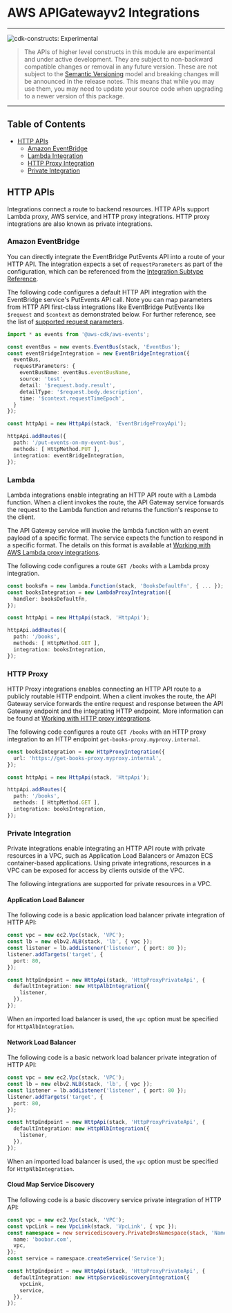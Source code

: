 # AWS APIGatewayv2 Integrations
<!--BEGIN STABILITY BANNER-->

---

![cdk-constructs: Experimental](https://img.shields.io/badge/cdk--constructs-experimental-important.svg?style=for-the-badge)

> The APIs of higher level constructs in this module are experimental and under active development.
> They are subject to non-backward compatible changes or removal in any future version. These are
> not subject to the [Semantic Versioning](https://semver.org/) model and breaking changes will be
> announced in the release notes. This means that while you may use them, you may need to update
> your source code when upgrading to a newer version of this package.

---

<!--END STABILITY BANNER-->

## Table of Contents

- [HTTP APIs](#http-apis)
  - [Amazon EventBridge](#amazon-eventbridge)
  - [Lambda Integration](#lambda)
  - [HTTP Proxy Integration](#http-proxy)
  - [Private Integration](#private-integration)

## HTTP APIs

Integrations connect a route to backend resources. HTTP APIs support Lambda proxy, AWS service, and HTTP proxy
integrations. HTTP proxy integrations are also known as private integrations.

### Amazon EventBridge

You can directly integrate the EventBridge PutEvents API into a route of your HTTP API. The integration expects a set of
`requestParameters` as part of the configuration, which can be referenced from the [Integration Subtype
Reference](https://docs.aws.amazon.com/apigateway/latest/developerguide/http-api-develop-integrations-aws-services-reference.html#EventBridge-PutEvents).

The following code configures a default HTTP API integration with the EventBridge service's PutEvents API call. Note you
can map parameters from HTTP API first-class integrations like EventBridge PutEvents like `$request` and `$context` as
demonstrated below. For further reference, see the list of [supported request
parameters](https://docs.aws.amazon.com/apigateway/latest/developerguide/http-api-develop-integrations-aws-services.html).

```ts
import * as events from '@aws-cdk/aws-events';

const eventBus = new events.EventBus(stack, 'EventBus');
const eventBridgeIntegration = new EventBridgeIntegration({
  eventBus,
  requestParameters: {
    eventBusName: eventBus.eventBusName,
    source: 'test',
    detail: '$request.body.result',
    detailType: '$request.body.description',
    time: '$context.requestTimeEpoch',
  }
});

const httpApi = new HttpApi(stack, 'EventBridgeProxyApi');

httpApi.addRoutes({
  path: '/put-events-on-my-event-bus',
  methods: [ HttpMethod.PUT ],
  integration: eventBridgeIntegration,
});
```


### Lambda

Lambda integrations enable integrating an HTTP API route with a Lambda function. When a client invokes the route, the
API Gateway service forwards the request to the Lambda function and returns the function's response to the client.

The API Gateway service will invoke the lambda function with an event payload of a specific format. The service expects
the function to respond in a specific format. The details on this format is available at [Working with AWS Lambda
proxy integrations](https://docs.aws.amazon.com/apigateway/latest/developerguide/http-api-develop-integrations-lambda.html).

The following code configures a route `GET /books` with a Lambda proxy integration.

```ts
const booksFn = new lambda.Function(stack, 'BooksDefaultFn', { ... });
const booksIntegration = new LambdaProxyIntegration({
  handler: booksDefaultFn,
});

const httpApi = new HttpApi(stack, 'HttpApi');

httpApi.addRoutes({
  path: '/books',
  methods: [ HttpMethod.GET ],
  integration: booksIntegration,
});
```

### HTTP Proxy

HTTP Proxy integrations enables connecting an HTTP API route to a publicly routable HTTP endpoint. When a client
invokes the route, the API Gateway service forwards the entire request and response between the API Gateway endpoint
and the integrating HTTP endpoint. More information can be found at [Working with HTTP proxy
integrations](https://docs.aws.amazon.com/apigateway/latest/developerguide/http-api-develop-integrations-http.html).

The following code configures a route `GET /books` with an HTTP proxy integration to an HTTP endpoint
`get-books-proxy.myproxy.internal`.

```ts
const booksIntegration = new HttpProxyIntegration({
  url: 'https://get-books-proxy.myproxy.internal',
});

const httpApi = new HttpApi(stack, 'HttpApi');

httpApi.addRoutes({
  path: '/books',
  methods: [ HttpMethod.GET ],
  integration: booksIntegration,
});
```

### Private Integration

Private integrations enable integrating an HTTP API route with private resources in a VPC, such as Application Load Balancers or
Amazon ECS container-based applications.  Using private integrations, resources in a VPC can be exposed for access by
clients outside of the VPC.

The following integrations are supported for private resources in a VPC.

#### Application Load Balancer

The following code is a basic application load balancer private integration of HTTP API:

```ts
const vpc = new ec2.Vpc(stack, 'VPC');
const lb = new elbv2.ALB(stack, 'lb', { vpc });
const listener = lb.addListener('listener', { port: 80 });
listener.addTargets('target', {
  port: 80,
});

const httpEndpoint = new HttpApi(stack, 'HttpProxyPrivateApi', {
  defaultIntegration: new HttpAlbIntegration({
    listener,
  }),
});
```

When an imported load balancer is used, the `vpc` option must be specified for `HttpAlbIntegration`.

#### Network Load Balancer

The following code is a basic network load balancer private integration of HTTP API:

```ts
const vpc = new ec2.Vpc(stack, 'VPC');
const lb = new elbv2.NLB(stack, 'lb', { vpc });
const listener = lb.addListener('listener', { port: 80 });
listener.addTargets('target', {
  port: 80,
});

const httpEndpoint = new HttpApi(stack, 'HttpProxyPrivateApi', {
  defaultIntegration: new HttpNlbIntegration({
    listener,
  }),
});
```

When an imported load balancer is used, the `vpc` option must be specified for `HttpNlbIntegration`.

#### Cloud Map Service Discovery

The following code is a basic discovery service private integration of HTTP API:

```ts
const vpc = new ec2.Vpc(stack, 'VPC');
const vpcLink = new VpcLink(stack, 'VpcLink', { vpc });
const namespace = new servicediscovery.PrivateDnsNamespace(stack, 'Namespace', {
  name: 'boobar.com',
  vpc,
});
const service = namespace.createService('Service');

const httpEndpoint = new HttpApi(stack, 'HttpProxyPrivateApi', {
  defaultIntegration: new HttpServiceDiscoveryIntegration({
    vpcLink,
    service,
  }),
});
```
